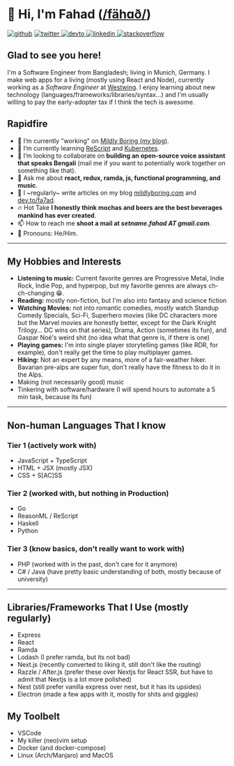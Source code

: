 # 👋 Hi, I'm Fahad ([/fähɑð/](http://ipa-reader.xyz/?text=f%C3%A4h%C9%91%C3%B0&voice=Amy))

<p class='not-prose single-line'><a href="https://github.com/fa7ad"><img src="https://img.shields.io/badge/github-%2324292e.svg?style=for-the-badge&amp;logo=github&amp;logoColor=white" alt="github"></a> <a href="https://twitter.com/dev_fahad"> <img src="https://img.shields.io/badge/twitter-%2300acee.svg?style=for-the-badge&amp;logo=twitter&amp;logoColor=white" alt="twitter"> </a> <a href="https://dev.to/fa7ad"> <img src="https://img.shields.io/badge/dev.to-%2308090A.svg?style=for-the-badge&amp;logo=dev.to&amp;logoColor=white" alt="devto"> </a> <a href="https://linkedin.com/in/fa7ad"> <img src="https://img.shields.io/badge/linkedin-%231E77B5.svg?style=for-the-badge&amp;logo=linkedin&amp;logoColor=white" alt="linkedin"> </a> <a href="https://stackoverflow.com/users/3639506/trve-fa7ad"><img src="https://img.shields.io/badge/stackoverflow-%23F28032.svg?style=for-the-badge&amp;logo=stackoverflow&amp;logoColor=white" alt="stackoverflow"></a></p>

## Glad to see you here!

I'm a Software Engineer from Bangladesh; living in Munich, Germany. I make web apps for a living (mostly using React and Node), currently working as a _Software Engineer_ at [Westwing](https://www.westwing.com/home).
I enjoy learning about new technology (languages/frameworks/libraries/syntax…) and I'm usually willing to pay the early-adopter tax if I think the tech is awesome.

## Rapidfire

- 🔭 I’m currently "working" on [Mildly Boring (my blog)](https://mildlyboring.com).
- 🌱 I’m currently learning [ReScript](https://rescript-lang.org/) and [Kubernetes](https://kubernetes.io/).
- 👯 I’m looking to collaborate on **building an open-source voice assistant that speaks Bengali** (mail me if you want to potentially work together on something like that).
- 💬 Ask me about **react, redux, ramda, js, functional programming, and music**.
- 📝 I ~regularly~ write articles on my blog [mildlyboring.com](https://mildlyboring.com) and [dev.to/fa7ad](https://dev.to/fa7ad).
- 🔥 Hot Take **I honestly think mochas and beers are the best beverages mankind has ever created**.
- 📫 How to reach me **shoot a mail at _setname.fahad AT gmail.com_**.
- 💅 Pronouns: He/Him.

---

## My Hobbies and Interests

- **Listening to music:** Current favorite genres are Progressive Metal, Indie Rock, Indie Pop, and hyperpop, but my favorite genres are always ch-ch-changing 😁.
- **Reading:** mostly non-fiction, but I'm also into fantasy and science fiction
- **Watching Movies:** not into romantic comedies, mostly watch Standup Comedy Specials, Sci-Fi, Superhero movies (like DC characters more but the Marvel movies are honestly better, except for the Dark Knight Trilogy... DC wins on that series), Drama, Action (sometimes its fun), and Gaspar Noé's weird shit (no idea what that genre is, if there is one)
- **Playing games:** I'm into single player storytelling games (like RDR, for example), don't really get the time to play multiplayer games.
- **Hiking:** Not an expert by any means, more of a fair-weather hiker. Bavarian pre-alps are super fun, don't really have the fitness to do it in the Alps.
- Making (not necessarily good) music
- Tinkering with software/hardware (I will spend hours to automate a 5 min task, because its fun)

---
## Non-human Languages That I know

### Tier 1 (actively work with)

- JavaScript + TypeScript
- HTML + JSX (mostly JSX)
- CSS + S\[AC]SS

### Tier 2 (worked with, but nothing in Production)

- Go
- ReasonML / ReScript
- Haskell
- Python

### Tier 3 (know basics, don't really want to work with)

- PHP (worked with in the past, don't care for it anymore)
- C# / Java (have pretty basic understanding of both, mostly because of university)

---

## Libraries/Frameworks That I Use (mostly regularly)

- Express
- React
- Ramda
- Lodash (I prefer ramda, but its not bad)
- Next.js (recently converted to liking it, still don't like the routing)
- Razzle / After.js (prefer these over Nextjs for React SSR, but have to admit that Nextjs is a lot more polished)
- Nest (still prefer vanilla express over nest, but it has its upsides)
- Electron (made a few apps with it, mostly for shits and giggles)

## My Toolbelt

- VSCode
- My killer (neo)vim setup
- Docker (and docker-compose)
- Linux (Arch/Manjaro) and MacOS
